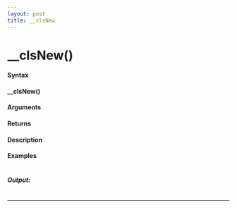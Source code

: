 ```yaml
---
layout: post
title: __clsNew
---
```


# __clsNew()


#### Syntax

#### __clsNew()

#### Arguments

#### Returns

#### Description

#### Examples

```

```

##### Output:

```

```

---